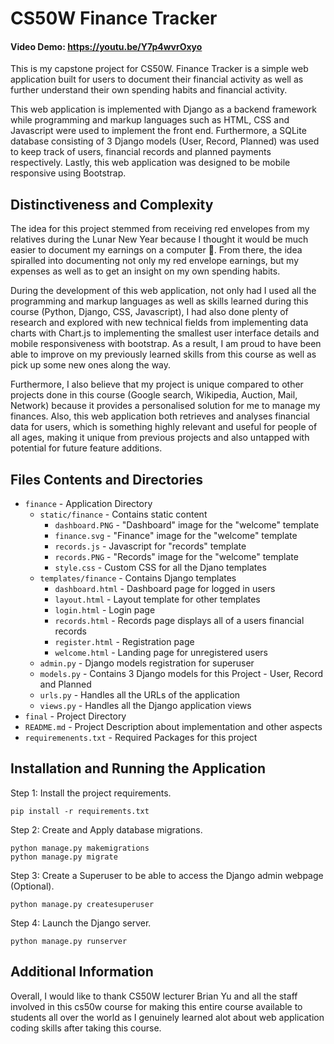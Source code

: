 # CS50W Finance Tracker
#### Video Demo: https://youtu.be/Y7p4wvrOxyo

This is my capstone project for CS50W. Finance Tracker is a simple web application built for users to document their financial activity as well as further understand their own spending habits and financial activity. 

This web application is implemented with Django as a backend framework while programming and markup languages such as HTML, CSS and Javascript were used to implement the front end. Furthermore, a SQLite database consisting of 3 Django models (User, Record, Planned) was used to keep track of users, financial records and planned payments respectively. Lastly, this web application was designed to be mobile responsive using Bootstrap. 

## Distinctiveness and Complexity
The idea for this project stemmed from receiving red envelopes from my relatives during the Lunar New Year because I thought it would be much easier to document my earnings on a computer :money_mouth_face:. From there, the idea spiralled into documenting not only my red envelope earnings, but my expenses as well as to get an insight on my own spending habits. 

During the development of this web application, not only had I used all the programming and markup languages as well as skills learned during this course (Python, Django, CSS, Javascript), I had also done plenty of research and explored  with new technical fields from implementing data charts with Chart.js to implementing the smallest user interface details and mobile responsiveness with bootstrap. As a result, I am proud to have been able to improve on my previously learned skills from this course as well as pick up some new ones along the way.

Furthermore, I also believe that my project is unique compared to other projects done in this course (Google search, Wikipedia, Auction, Mail, Network) because it provides a personalised solution for me to manage my finances. Also, this web application both retrieves and analyses financial data for users, which is something highly relevant and useful for people of all ages, making it unique from previous projects and also untapped with potential for future feature additions.

## Files Contents and Directories
- `finance` - Application Directory
    - `static/finance` - Contains static content
        - `dashboard.PNG` - "Dashboard" image for the "welcome" template
        - `finance.svg` - "Finance" image for the "welcome" template
        - `records.js` - Javascript for "records" template
        - `records.PNG` - "Records" image for the "welcome" template
        - `style.css` - Custom CSS for all the Djano templates
    - `templates/finance` - Contains Django templates
        - `dashboard.html` - Dashboard page for logged in users
        - `layout.html` - Layout template for other templates
        - `login.html` - Login page 
        - `records.html` - Records page displays all of a users financial records 
        - `register.html` - Registration page
        - `welcome.html` - Landing page for unregistered users
    - `admin.py` - Django models registration for superuser 
    - `models.py` - Contains 3 Django models for this Project - User, Record and Planned
    - `urls.py` - Handles all the URLs of the application
    - `views.py` - Handles all the Django application views 
- `final` - Project Directory
- `README.md` - Project Description about implementation and other aspects
- `requiremenents.txt` - Required Packages for this project 

## Installation and Running the Application
Step 1: Install the project requirements. 
```
pip install -r requirements.txt
```
Step 2: Create and Apply database migrations.
```
python manage.py makemigrations
python manage.py migrate
``` 
Step 3: Create a Superuser to be able to access the Django admin webpage (Optional).
```
python manage.py createsuperuser
```
Step 4: Launch the Django server.
```
python manage.py runserver
```

## Additional Information
Overall, I would like to thank CS50W lecturer Brian Yu and all the staff involved in this cs50w course for making this entire course available to students all over the world as I genuinely learned alot about web application coding skills after taking this course.
